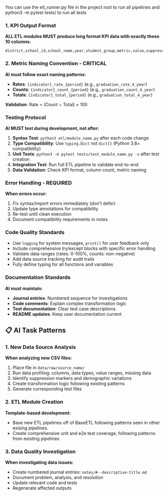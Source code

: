 You can use the etl_runner.py file in the project root to run all pipelines and python3 -m pytest tests/ to run all tests

### 1. KPI Output Format
**ALL ETL modules MUST produce long format KPI data with exactly these 10 columns:**

```
district,school_id,school_name,year,student_group,metric,value,suppressed,source_file,last_updated
```

### 2. Metric Naming Convention - CRITICAL
**AI must follow exact naming patterns:**
- **Rates**: `{indicator}_rate_{period}` (e.g., `graduation_rate_4_year`)
- **Counts**: `{indicator}_count_{period}` (e.g., `graduation_count_4_year`) 
- **Totals**: `{indicator}_total_{period}` (e.g., `graduation_total_4_year`)

**Validation**: Rate = (Count ÷ Total) × 100



### Testing Protocol
**AI MUST test during development, not after:**

1. **Syntax Test**: `python3 etl/module_name.py` after each code change
2. **Type Compatibility**: Use `typing.Dict` not `dict[]` (Python 3.8+ compatibility)
3. **Unit Tests**: `python3 -m pytest tests/test_module_name.py -v` after test creation
4. **Integration Test**: Run full ETL pipeline to validate end-to-end
5. **Data Validation**: Check KPI format, column count, metric naming

### Error Handling - REQUIRED
**When errors occur:**
1. Fix syntax/import errors immediately (don't defer)
2. Update type annotations for compatibility
3. Re-test until clean execution
4. Document compatibility requirements in notes

### Code Quality Standards
- Use `logging` for system messages, `print()` for user feedback only
- Include comprehensive try/except blocks with specific error handling
- Validate data ranges (rates: 0-100%, counts: non-negative)
- Add data source tracking for audit trails
- Fully define typing for all functions and variables

### Documentation Standards
**AI must maintain:**
- **Journal entries**: Numbered sequence for investigations
- **Code comments**: Explain complex transformation logic
- **Test documentation**: Clear test case descriptions
- **README updates**: Keep user documentation current

## 📋 AI Task Patterns

### 1. New Data Source Analysis
**When analyzing new CSV files:**
1. Place file in `data/raw/source_name/`
2. Run data profiling: columns, data types, value ranges, missing data
3. Identify suppression markers and demographic variations
4. Create transformation logic following existing patterns
5. Generate corresponding test files

### 2. ETL Module Creation
**Template-based development:**
- Base new ETL pipelines off of BaseETL following patterns seen in other exising pipelines.
- Create comprehensive unit and e2e test coverage, following patterns from existing pipelines

### 3. Data Quality Investigation
**When investigating data issues:**
- Create numbered journal entries: `notes/#--descriptive-title.md`
- Document problem, analysis, and resolution
- Update relevant code and tests
- Regenerate affected outputs
